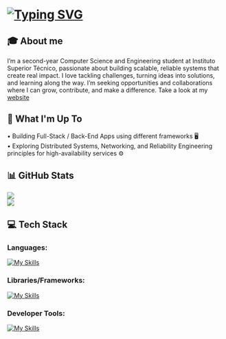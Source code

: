# [![Typing SVG](https://readme-typing-svg.demolab.com?font=Markdown&weight=100&size=30&pause=1000&color=FFFFFF&background=781CFF00&width=435&lines=Hello!+I'm+Afonso+Manata+%F0%9F%91%8B;I'm+a+CS+Student++%F0%9F%92%BB)](https://afonsomanata.com)

## 🎓 About me 
  I’m a second-year Computer Science and Engineering student at Instituto Superior Técnico, passionate about building scalable, reliable systems that create real impact. I love tackling challenges, turning ideas into solutions, and learning along the way.
I’m seeking opportunities and collaborations where I can grow, contribute, and make a difference. Take a look at my [website](https://afonsomanata.com)
  
## 🚀 What I'm Up To
  • Building Full-Stack / Back-End Apps using different frameworks 🖥️  
  • Exploring Distributed Systems, Networking, and Reliability Engineering principles for high-availability services ⚙️  

## 📊 GitHub Stats
![](https://nirzak-streak-stats.vercel.app/?user=AfonsoManata&theme=dark&hide_border=false)<br/>[![](https://visitcount.itsvg.in/api?id=AfonsoManata&icon=0&color=0)](https://visitcount.itsvg.in)

## 💻 Tech Stack
### Languages: 
[![My Skills](https://skillicons.dev/icons?i=java,go,py,ts,js,c,html,css)](https://afonsomanata.com)
### Libraries/Frameworks: 
[![My Skills](https://skillicons.dev/icons?i=spring,postgres,nodejs,express,react,sqlite,docker)](https://afonsomanata.com)
### Developer Tools: 
[![My Skills](https://skillicons.dev/icons?i=aws,git,postman,neovim,github)](https://afonsomanata.com)
 
